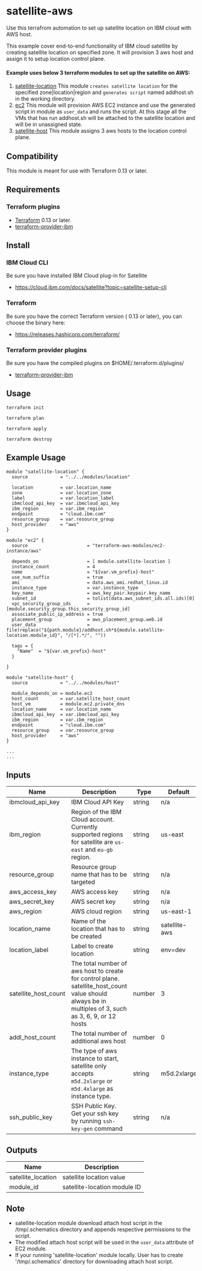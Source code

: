 # satellite-aws

Use this terrafrom automation to set up satellite location on IBM cloud with AWS host.

This example cover end-to-end functionality of IBM cloud satellite by creating satellite location on specified zone. 
It will provision 3 aws host and assign it to setup location control plane.


#### Example uses below 3 terraform modules to set up the satellite on AWS:

1. [satellite-location](location.tf) This module `creates satellite location` for the specified zone|location|region and `generates script` named addhost.sh in the working directory.
2. [ec2](instance.tf) This module will provision AWS EC2 instance and use the generated script in module as `user_data` and runs the script. At this stage all the VMs that has run addhost.sh will be attached to the satellite location and will be in unassigned state.
3. [satellite-host](host.tf) This module assigns 3 aws hosts to the location control plane.

## Compatibility

This module is meant for use with Terraform 0.13 or later. 

## Requirements

### Terraform plugins

- [Terraform](https://www.terraform.io/downloads.html) 0.13 or later. 
- [terraform-provider-ibm](https://github.com/IBM-Cloud/terraform-provider-ibm) 

## Install

### IBM Cloud CLI

Be sure you have installed IBM Cloud plug-in for Satellite
- https://cloud.ibm.com/docs/satellite?topic=satellite-setup-cli

### Terraform

Be sure you have the correct Terraform version ( 0.13 or later), you can choose the binary here:
- https://releases.hashicorp.com/terraform/

### Terraform provider plugins

Be sure you have the compiled plugins on $HOME/.terraform.d/plugins/

- [terraform-provider-ibm](https://github.com/IBM-Cloud/terraform-provider-ibm) 
## Usage

```
terraform init
```
```
terraform plan
```
```
terraform apply
```
```
terraform destroy
```
## Example Usage
``` hcl
module "satellite-location" {
  source            = "../../modules/location"

  location          = var.location_name
  zone              = var.location_zone
  label             = var.location_label
  ibmcloud_api_key  = var.ibmcloud_api_key
  ibm_region        = var.ibm_region
  endpoint          = "cloud.ibm.com"
  resource_group    = var.resource_group
  host_provider     = "aws"
}

module "ec2" {
  source                      = "terraform-aws-modules/ec2-instance/aws"
  
  depends_on                  = [ module.satellite-location ]
  instance_count              = 4
  name                        = "${var.vm_prefix}-host"
  use_num_suffix              = true
  ami                         = data.aws_ami.redhat_linux.id
  instance_type               = var.instance_type
  key_name                    = aws_key_pair.keypair.key_name
  subnet_id                   = tolist(data.aws_subnet_ids.all.ids)[0]
  vpc_security_group_ids      = [module.security_group.this_security_group_id]
  associate_public_ip_address = true
  placement_group             = aws_placement_group.web.id
  user_data                   = file(replace("${path.module}/addhost.sh*${module.satellite-location.module_id}", "/[*].*/", ""))
 
  tags = {
    "Name"  = "${var.vm_prefix}-host"
  }

}

module "satellite-host" {
  source            = "../../modules/host"
  
  module_depends_on = module.ec2
  host_count        = var.satellite_host_count
  host_vm           = module.ec2.private_dns
  location_name     = var.location_name
  ibmcloud_api_key  = var.ibmcloud_api_key
  ibm_region        = var.ibm_region
  endpoint          = "cloud.ibm.com"
  resource_group    = var.resource_group
  host_provider     = "aws"
}

...
...
```
<!-- END OF PRE-COMMIT-TERRAFORM DOCS HOOK -->
## Inputs

| Name                                  | Description                                                       | Type     | Default | Required |
|---------------------------------------|-------------------------------------------------------------------|----------|---------|----------|
| ibmcloud_api_key                      | IBM Cloud API Key                                                 | string   | n/a     | yes      |
| ibm_region                            | Region of the IBM Cloud account. Currently supported regions for satellite are `us-east` and `eu-gb` region.                                 | string   | us-east | yes      |
| resource_group                        | Resource group name that has to be targeted                       | string   | n/a     | no       |
| aws_access_key                        | AWS access key                                                    | string   | n/a     | yes      |
| aws_secret_key                        | AWS secret key                                                    | string   | n/a     | yes      |
| aws_region                            | AWS cloud region                                                  | string   | us-east-1  | yes   |
| location_name                         | Name of the location that has to be created                       | string   | satellite-aws     | yes |
| location_label                        | Label to create location                                          | string   | env=dev |  yes     |
| satellite_host_count                  | The total number of aws host to create for control plane. satellite_host_count value should always be in multiples of 3, such as 3, 6, 9, or 12 hosts                 | number   | 3 |  yes     |
| addl_host_count                       | The total number of additional aws host                            | number   | 0 |  yes     |
| instance_type                         | The type of aws instance to start, satellite only accepts `m5d.2xlarge` or `m5d.4xlarge` as instance type.                                   | string   | m5d.2xlarge     | yes |
| ssh_public_key                        | SSH Public Key. Get your ssh key by running `ssh-key-gen` command | string   | n/a     | no |

## Outputs

| Name | Description |
|------|-------------|
| satellite_location | satellite location value |
| module_id | satellite-location module ID |

## Note

* satellite-location module download attach host script in the /tmp/.schematics directory and appends respective permissions to the script.
* The modified attach host script will be used in the `user_data` attribute of EC2 module.
* If your running 'satellite-location' module locally. User has to create '/tmp/.schematics' directory for downloading attach host script. 
